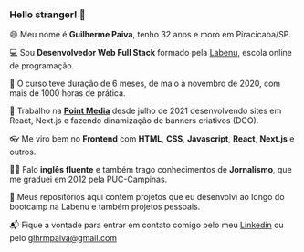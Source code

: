 ### Hello stranger! 👋

😄 Meu nome é **Guilherme Paiva**, tenho 32 anos e moro em Piracicaba/SP.

💻 Sou **Desenvolvedor Web Full Stack** formado pela [Labenu](https://www.labenu.com.br), escola online de programação.

🏅 O curso teve duração de 6 meses, de maio à novembro de 2020, com mais de 1000 horas de prática.

🧬 Trabalho na **[Point Media](https://www.pointmedia.com.br/)** desde julho de 2021 desenvolvendo sites em React, Next.js e fazendo dinamização de banners criativos (DCO).

👓 Me viro bem no **Frontend** com **HTML**, **CSS**, **Javascript**, **React**, **Next.js** e outros.

🤹‍♂️ Falo **inglês fluente** e também trago conhecimentos de **Jornalismo**, que me graduei em 2012 pela PUC-Campinas.

🧪 Meus repositórios aqui contém projetos que eu desenvolvi ao longo do bootcamp na Labenu e também projetos pessoais.

📬 Fique a vontade para entrar em contato comigo pelo meu [Linkedin](https://www.linkedin.com/in/glhermepaiva/) ou pelo glhrmpaiva@gmail.com
